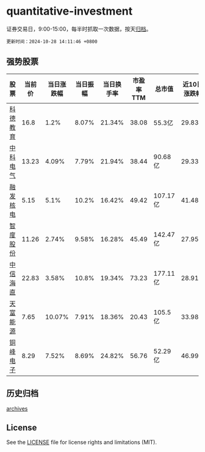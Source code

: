 # quantitative-investment

证券交易日，9:00-15:00，每半时抓取一次数据，按天[归档](archives)。

`更新时间：2024-10-28 14:11:46 +0800`

## 强势股票

|股票|当前价|当日涨跌幅|当日振幅|当日换手率|市盈率TTM|总市值|近10日涨跌幅|
|----|----|----|----|----|----|----|----|
|[科德教育](https://xueqiu.com/S/SZ300192)|16.8|1.2%|8.07%|21.34%|38.08|55.3亿|29.83%|
|[中科电气](https://xueqiu.com/S/SZ300035)|13.23|4.09%|7.79%|21.94%|38.44|90.68亿|29.33%|
|[融发核电](https://xueqiu.com/S/SZ002366)|5.15|5.1%|10.2%|16.42%|49.42|107.17亿|41.48%|
|[智度股份](https://xueqiu.com/S/SZ000676)|11.26|2.74%|9.58%|16.28%|45.49|142.47亿|27.95%|
|[中信海直](https://xueqiu.com/S/SZ000099)|22.83|3.58%|10.8%|19.34%|73.23|177.11亿|28.91%|
|[天富能源](https://xueqiu.com/S/SH600509)|7.65|10.07%|7.91%|18.36%|20.43|105.5亿|33.98%|
|[铜峰电子](https://xueqiu.com/S/SH600237)|8.29|7.52%|8.69%|24.82%|56.76|52.29亿|46.99%|

## 历史归档

[archives](archives)

## License

See the [LICENSE](LICENSE) file for license rights and limitations (MIT).